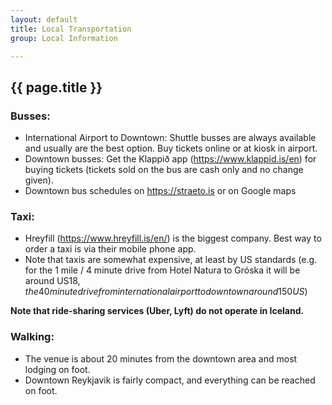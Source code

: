 ```yaml
---
layout: default
title: Local Transportation
group: Local Information

---
```


## {{ page.title }}


### Busses:

- International Airport to Downtown: Shuttle busses are always available and usually are the best option. Buy tickets online or at kiosk in airport.
- Downtown busses: Get the Klappið app (https://www.klappid.is/en) for buying tickets (tickets sold on the bus are cash only and no change given).
- Downtown bus schedules on https://straeto.is or on Google maps

### Taxi:

- Hreyfill (https://www.hreyfill.is/en/) is the biggest company. Best way to order a taxi is via their mobile phone app.
- Note that taxis are somewhat expensive, at least by US standards (e.g. for the 1 mile / 4 minute drive from Hotel Natura to Gróska it will be around US$18, the 40 minute drive from international airport to downtown around 150 US$)

**Note that ride-sharing services (Uber, Lyft) do not operate in Iceland.**

### Walking:

- The venue is about 20 minutes from the downtown area and most lodging on foot.
- Downtown Reykjavik is fairly compact, and everything can be reached on foot.
